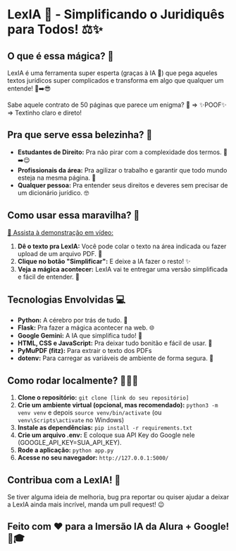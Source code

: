 # LexIA 🤖 - Simplificando o Juridiquês para Todos! ⚖️✨

## O que é essa mágica? 🤔

LexIA é uma ferramenta super esperta (graças à IA 🧠) que pega aqueles textos jurídicos super complicados e transforma em algo que qualquer um entende! 👵➡️😎

Sabe aquele contrato de 50 páginas que parece um enigma? 📜 =&gt; ✨POOF✨ =&gt; Textinho claro e direto!

## Pra que serve essa belezinha? 🎯

* **Estudantes de Direito:** Pra não pirar com a complexidade dos termos. 🤯➡️😌
* **Profissionais da área:** Pra agilizar o trabalho e garantir que todo mundo esteja na mesma página. 🤝
* **Qualquer pessoa:** Pra entender seus direitos e deveres sem precisar de um dicionário jurídico. 🤓

## Como usar essa maravilha? 🚀

[🎥 Assista à demonstração em vídeo:](https://youtu.be/l5jMTPCu25s)

1.  **Dê o texto pra LexIA:** Você pode colar o texto na área indicada ou fazer upload de um arquivo PDF. 📂
2.  **Clique no botão "Simplificar":** E deixe a IA fazer o resto! ✨
3.  **Veja a mágica acontecer:** LexIA vai te entregar uma versão simplificada e fácil de entender. 🎉

## Tecnologias Envolvidas 💻

* **Python:** A cérebro por trás de tudo. 🐍
* **Flask:** Pra fazer a mágica acontecer na web. 🌐
* **Google Gemini:** A IA que simplifica tudo! 🤯
* **HTML, CSS e JavaScript:** Pra deixar tudo bonitão e fácil de usar. 🎨
* **PyMuPDF (fitz):** Para extrair o texto dos PDFs
* **dotenv:** Para carregar as variáveis de ambiente de forma segura. 🤫

## Como rodar localmente? 🏃‍♀️💨

1.  **Clone o repositório:** `git clone [link do seu repositório]`
2.  **Crie um ambiente virtual (opcional, mas recomendado):** `python3 -m venv venv` e depois `source venv/bin/activate` (ou `venv\Scripts\activate` no Windows)
3.  **Instale as dependências:** `pip install -r requirements.txt`
4.  **Crie um arquivo .env:** E coloque sua API Key do Google nele (GOOGLE\_API\_KEY=SUA\_API\_KEY).
5.  **Rode a aplicação:** `python app.py`
6.  **Acesse no seu navegador:** `http://127.0.0.1:5000/`

## Contribua com a LexIA! 🙌

Se tiver alguma ideia de melhoria, bug pra reportar ou quiser ajudar a deixar a LexIA ainda mais incrível, manda um pull request! 😉

## Feito com ❤️ para a Imersão IA da Alura + Google! 🚀🎓
